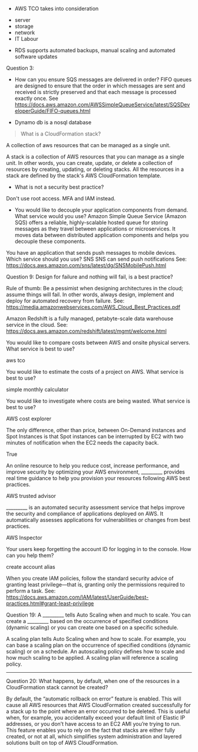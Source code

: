 * AWS TCO takes into consideration
- server 
- storage
- network
- IT Labour


* RDS supports automated backups, manual scaling and automated software updates


Question 3:
*  How can you ensure SQS messages are delivered in order?
FIFO queues are designed to ensure that the order in which messages are sent and received is strictly preserved and that each message is processed exactly once. See https://docs.aws.amazon.com/AWSSimpleQueueService/latest/SQSDeveloperGuide/FIFO-queues.html


* Dynamo db is a nosql database

> What is a CloudFormation stack?

A collection of aws resources that can be managed as a single unit.


A stack is a collection of AWS resources that you can manage as a single unit. In other words, you can create, update, or delete a collection of resources by creating, updating, or deleting stacks. All the resources in a stack are defined by the stack's AWS CloudFormation template.



* What is not a security best practice?

Don't use root access. MFA and IAM instead.



* You would like to decouple your application components from demand. What service would you use?
Amazon Simple Queue Service (Amazon SQS) offers a reliable, highly-scalable hosted queue for storing messages as they travel between applications or microservices. It moves data between distributed application components and helps you decouple these components.


You have an application that sends push messages to mobile devices. Which service should you use?
SNS
SNS can send push notifications See: https://docs.aws.amazon.com/sns/latest/dg/SNSMobilePush.html



Question 9:
Design for failure and nothing will fail, is a best practice?

Rule of thumb: Be a pessimist when designing architectures in the cloud; assume things will fail. In other words, always design, implement and deploy for automated recovery from failure. See: https://media.amazonwebservices.com/AWS_Cloud_Best_Practices.pdf


Amazon Redshift is a fully managed, petabyte-scale data warehouse service in the cloud. See: https://docs.aws.amazon.com/redshift/latest/mgmt/welcome.html


You would like to compare costs between AWS and onsite physical servers. What service is best to use?

aws tco

You would like to estimate the costs of a project on AWS. What service is best to use?

simple monthly calculator

You would like to investigate where costs are being wasted. What service is best to use?

AWS cost explorer

The only difference, other than price, between On-Demand instances and Spot Instances is that Spot instances can be interrupted by EC2 with two minutes of notification when the EC2 needs the capacity back.

True

An online resource to help you reduce cost, increase performance, and improve security by optimizing your AWS environment, _________ provides real time guidance to help you provision your resources following AWS best practices.

AWS trusted advisor

_________ is an automated security assessment service that helps improve the security and compliance of applications deployed on AWS. It automatically assesses applications for vulnerabilities or changes from best practices.

AWS Inspector 

Your users keep forgetting the account ID for logging in to the console. How can you help them?

create account alias

When you create IAM policies, follow the standard security advice of granting least privilege—that is, granting only the permissions required to perform a task. See: https://docs.aws.amazon.com/IAM/latest/UserGuide/best-practices.html#grant-least-privilege


Question 19:
A _________ tells Auto Scaling when and much to scale. You can create a _________  based on the occurrence of specified conditions (dynamic scaling) or you can create one based on a specific schedule.

A scaling plan tells Auto Scaling when and how to scale. For example, you can base a scaling plan on the occurrence of specified conditions (dynamic scaling) or on a schedule. An autoscaling policy defines how to scale and how much scaling to be applied. A scaling plan will reference a scaling policy.

*** 

Question 20:
What happens, by default, when one of the resources in a CloudFormation stack cannot be created?

By default, the “automatic rollback on error” feature is enabled. This will cause all AWS resources that AWS CloudFormation created successfully for a stack up to the point where an error occurred to be deleted. This is useful when, for example, you accidentally exceed your default limit of Elastic IP addresses, or you don’t have access to an EC2 AMI you’re trying to run. This feature enables you to rely on the fact that stacks are either fully created, or not at all, which simplifies system administration and layered solutions built on top of AWS CloudFormation.



